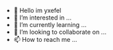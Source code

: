 - 👋 Hello im yxefel
- 👀 I’m interested in ...
- 🌱 I’m currently learning ...
- 💞️ I’m looking to collaborate on ...
- 📫 How to reach me ...

<!---
yxefel/yxefel is a ✨ special ✨ repository because its `README.md` (this file) appears on your GitHub profile.
You can click the Preview link to take a look at your changes.
--->

